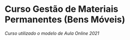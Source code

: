 # Curso Gestão de Materiais Permanentes (Bens Móveis)

_Curso utilizado o modelo de Aula Online 2021_

